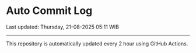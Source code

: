 # Auto Commit Log

Last updated: Thursday, 21-08-2025 05:11 WIB

---

This repository is automatically updated every 2 hour using GitHub Actions.

